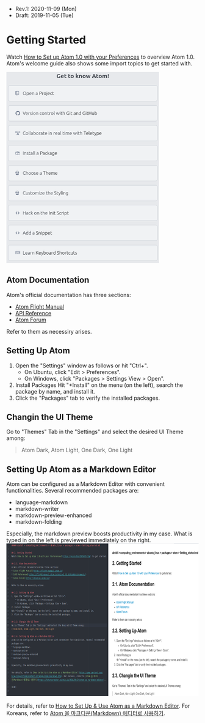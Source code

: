 * Rev.1: 2020-11-09 (Mon)
* Draft: 2019-11-05 (Tue)
# Getting Started
Watch [How to Set up Atom 1.0 with your Preferences](https://youtu.be/U5POoGSrtGg) to overview Atom 1.0. Atom's welcome guide also shows some import topics to get started with.

<img src="images/Atom-Welcome_guide.png"  height="500" width="400">

## Atom Documentation

Atom's official documentation has three sections:
* [Atom Flight Manual](https://flight-manual.atom.io)
* [API Reference](https://flight-manual.atom.io/api/v1.41.0/AtomEnvironment/)
* [Atom Forum](https://discuss.atom.io/)

Refer to them as necessiry arises.

## Setting Up Atom
1. Open the "Settings" window as follows or hit "Ctrl+".
    * On Ubuntu, click "Edit > Preferences".
    * On Windows, click "Packages > Settings View > Open".
2. Install Packages
Hit "+Install" on the menu (on the left), search the package by name, and install it.
3. Click the "Packages" tab to verify the installed packages.

## Changin the UI Theme
Go to "Themes" Tab in the "Settings" and select the desired UI Theme among:
> Atom Dark, Atom Light, One Dark, One Light

## Setting Up Atom as a Markdown Editor
Atom can be configured as a Markdown Editor with convenient functionalities. Several recommended packages are:
* language-markdown
* markdown-writer
* markdown-preview-enhanced
* markdown-folding

Especially, the markdown preview boosts productivity in my case. What is typed in on the left is previewed immediately on the right.
<img src="images/Atom_markdown-preview-enhanced.png" height="400" width="750">

For details, refer to [How to Set Up & Use Atom as a Markdown Editor](https://www.portent.com/blog/copywriting/content-strategy/atom-markdown.htm). For Koreans, refer to [Atom 을 마크다운(Markdown) 에디터로 사용하기](https://futurecreator.github.io/2016/06/14/atom-as-markdown-editor/).
